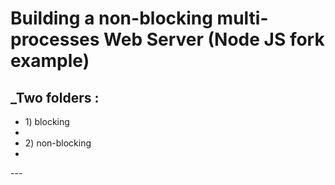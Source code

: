 

# Building a non-blocking multi-processes Web Server (Node JS fork example)

## _Two folders :
<ul>
    <li>1) blocking <li>
    <li> 2) non-blocking<li>
</ul>
---


